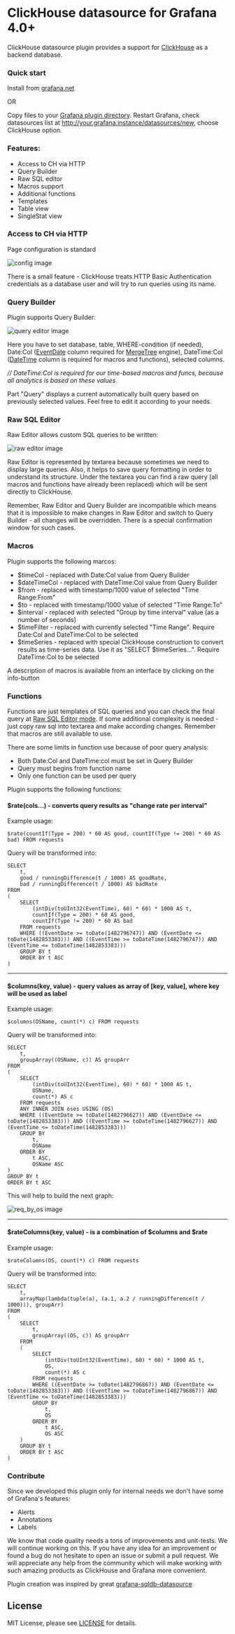 # ClickHouse datasource for Grafana 4.0+

ClickHouse datasource plugin provides a support for [ClickHouse](https://clickhouse.yandex) as a backend database.  

### Quick start
Install from [grafana.net](https://grafana.net/plugins/vertamedia-clickhouse-datasource)

OR

Copy files to your [Grafana plugin directory](http://docs.grafana.org/plugins/installation/#grafana-plugin-directory). Restart Grafana, check datasources list at http://your.grafana.instance/datasources/new, choose ClickHouse option.

### Features:

 * Access to CH via HTTP
 * Query Builder
 * Raw SQL editor
 * Macros support
 * Additional functions
 * Templates
 * Table view
 * SingleStat view


### Access to CH via HTTP
Page configuration is standard

![config image](https://cloud.githubusercontent.com/assets/2902918/21719219/2fc6aa78-d425-11e6-83c0-ad92e068ff4e.png)


There is a small feature - ClickHouse treats HTTP Basic Authentication credentials as a database user and will try to run queries using its name.

### Query Builder

Plugin supports Query Builder:

![query editor image](https://cloud.githubusercontent.com/assets/2902918/21719220/2fddcde8-d425-11e6-8b54-1d8609d9d1cd.png)

Here you have to set database, table, WHERE-condition (if needed), 
Date:Col ([EventDate](https://clickhouse.yandex/reference_en.html#Date) column required for [MergeTree](https://clickhouse.yandex/reference_en.html#MergeTree) engine), 
DateTime:Col ([DateTime](https://clickhouse.yandex/reference_en.html#DateTime) column is required for macros and functions), selected columns.

*// DateTime:Col is required for our time-based macros and funcs, because all analytics is based on these values*

Part "Query" displays a current automatically built query based on previously selected values. Feel free to edit it according to your needs.

### Raw SQL Editor

Raw Editor allows custom SQL queries to be written:

![raw editor image](https://cloud.githubusercontent.com/assets/2902918/21719221/2fea14e0-d425-11e6-9211-5e842169eef3.png)


Raw Editor is represented by textarea because sometimes we need to display large queries. Also, it helps to save query formatting in order to understand its structure. 
Under the textarea you can find a raw query (all macros and functions have already been replaced) which will be sent directly to ClickHouse. 

Remember, Raw Editor and Query Builder are incompatible which means that it is impossible to make changes in Raw Editor and switch to Query Builder - all changes will be overridden. There is a special confirmation window for such cases.

### Macros

Plugin supports the following marcos:

* $timeCol - replaced with Date:Col value from Query Builder
* $dateTimeCol - replaced with DateTime:Col value from Query Builder
* $from - replaced with timestamp/1000 value of selected "Time Range:From"
* $to - replaced with timestamp/1000 value of selected "Time Range:To"
* $interval - replaced with selected "Group by time interval" value (as a number of seconds)
* $timeFilter - replaced with currently selected "Time Range". 
  Require Date:Col and DateTime:Col to be selected
* $timeSeries - replaced with special ClickHouse construction to convert results as time-series data. Use it as "SELECT $timeSeries...". 
Require DateTime:Col to be selected

A description of macros is available from an interface by clicking on the info-button

### Functions

Functions are just templates of SQL queries and you can check the final query at [Raw SQL Editor mode](https://github.com/Vertamedia/clickhouse-grafana/blob/master/README.md#raw-sql-editor). 
If some additional complexity is needed - just copy raw sql into textarea and make according changes. Remember that macros are still available to use. 

There are some limits in function use because of poor query analysis:
* Both Date:Col and DateTime:col must be set in Query Builder
* Query must begins from function name
* Only one function can be used per query



Plugin supports the following functions:

#### $rate(cols...) - converts query results as "change rate per interval"

Example usage: 
```
$rate(countIf(Type = 200) * 60 AS good, countIf(Type != 200) * 60 AS bad) FROM requests
```

Query will be transformed into:
```
SELECT 
    t, 
    good / runningDifference(t / 1000) AS goodRate, 
    bad / runningDifference(t / 1000) AS badRate
FROM 
(
    SELECT 
        (intDiv(toUInt32(EventTime), 60) * 60) * 1000 AS t, 
        countIf(Type = 200) * 60 AS good, 
        countIf(Type != 200) * 60 AS bad
    FROM requests 
    WHERE ((EventDate >= toDate(1482796747)) AND (EventDate <= toDate(1482853383))) AND ((EventTime >= toDateTime(1482796747)) AND (EventTime <= toDateTime(1482853383)))
    GROUP BY t
    ORDER BY t ASC
) 
```
---

#### $columns(key, value) - query values as array of [key, value], where key will be used as label

Example usage: 
```
$columns(OSName, count(*) c) FROM requests
```

Query will be transformed into:
```
SELECT 
    t, 
    groupArray((OSName, c)) AS groupArr
FROM 
(
    SELECT 
        (intDiv(toUInt32(EventTime), 60) * 60) * 1000 AS t, 
        OSName, 
        count(*) AS c
    FROM requests 
    ANY INNER JOIN oses USING (OS)
    WHERE ((EventDate >= toDate(1482796627)) AND (EventDate <= toDate(1482853383))) AND ((EventTime >= toDateTime(1482796627)) AND (EventTime <= toDateTime(1482853383)))
    GROUP BY 
        t, 
        OSName
    ORDER BY 
        t ASC, 
        OSName ASC
) 
GROUP BY t
ORDER BY t ASC
```

This will help to build the next graph:

![req_by_os image](https://cloud.githubusercontent.com/assets/2902918/21719222/2feabf30-d425-11e6-9042-9d290ef07884.png)

---

#### $rateColumns(key, value) - is a combination of $columns and $rate

Example usage: 
```
$rateColumns(OS, count(*) c) FROM requests
```

Query will be transformed into:
```
SELECT 
    t, 
    arrayMap(lambda(tuple(a), (a.1, a.2 / runningDifference(t / 1000))), groupArr)
FROM 
(
    SELECT 
        t, 
        groupArray((OS, c)) AS groupArr
    FROM 
    (
        SELECT 
            (intDiv(toUInt32(EventTime), 60) * 60) * 1000 AS t, 
            OS, 
            count(*) AS c
        FROM requests 
        WHERE ((EventDate >= toDate(1482796867)) AND (EventDate <= toDate(1482853383))) AND ((EventTime >= toDateTime(1482796867)) AND (EventTime <= toDateTime(1482853383)))
        GROUP BY 
            t, 
            OS
        ORDER BY 
            t ASC, 
            OS ASC
    ) 
    GROUP BY t
    ORDER BY t ASC
) 

```


### Contribute

Since we developed this plugin only for internal needs we don't have some of Grafana's features:

* Alerts
* Annotations
* Labels

We know that code quality needs a tons of improvements and unit-tests. We will continue working on this. 
If you have any idea for an improvement or found a bug do not hesitate to open an issue or submit a pull request. 
We will appreciate any help from the community which will make working with such amazing products as ClickHouse and Grafana more convenient.


Plugin creation was inspired by great [grafana-sqldb-datasource](https://github.com/sraoss/grafana-sqldb-datasource)

License
-------
MIT License, please see [LICENSE](https://github.com/Vertamedia/clickhouse-grafana/blob/master/LICENSE) for details.

